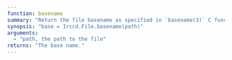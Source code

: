 ```yaml
---
function: basename
summary: "Return the file basename as specified in `basename(3)` C function."
synopsis: "base = Irccd.File.basename(path)"
arguments:
  - "path, the path to the file"
returns: "The base name."
---
```

